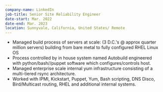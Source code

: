 ```yaml
---
company-name: LinkedIn 
job-title: Senior Site Reliability Engineer
date-start: Mar. 2022
date-end: Mar. 2023
location: Sunnyvale, California, United States/ Remote
---
```

* Managed build process of servers at scale: (3 D.C.'s @ approx quarter million servers) building from bare metal to fully configured RHEL Linux OS 
* Process controlled by in house system named Autobuild engineered with python/bash//puppet software which configures/controls host. 
* Managed enterprise scale internal yum infrastructure consisting of a multi-tiered rsync architecture.
* Worked with IPMI, Kickstart, Puppet, Yum, Bash scripting, DNS Disco, Bird/Multicast routing, RHEL and additional internal systems.